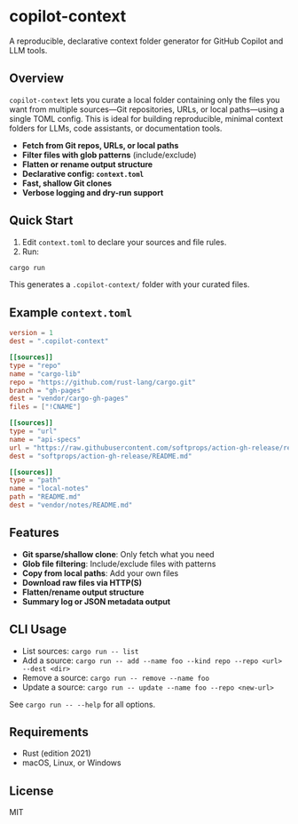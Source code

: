# copilot-context

A reproducible, declarative context folder generator for GitHub Copilot and LLM tools.

## Overview

`copilot-context` lets you curate a local folder containing only the files you want from multiple sources—Git repositories, URLs, or local paths—using a single TOML config. This is ideal for building reproducible, minimal context folders for LLMs, code assistants, or documentation tools.

- **Fetch from Git repos, URLs, or local paths**
- **Filter files with glob patterns** (include/exclude)
- **Flatten or rename output structure**
- **Declarative config: `context.toml`**
- **Fast, shallow Git clones**
- **Verbose logging and dry-run support**

## Quick Start

1. Edit `context.toml` to declare your sources and file rules.
2. Run:

```sh
cargo run
```

This generates a `.copilot-context/` folder with your curated files.

## Example `context.toml`

```toml
version = 1
dest = ".copilot-context"

[[sources]]
type = "repo"
name = "cargo-lib"
repo = "https://github.com/rust-lang/cargo.git"
branch = "gh-pages"
dest = "vendor/cargo-gh-pages"
files = ["!CNAME"]

[[sources]]
type = "url"
name = "api-specs"
url = "https://raw.githubusercontent.com/softprops/action-gh-release/refs/heads/master/README.md"
dest = "softprops/action-gh-release/README.md"

[[sources]]
type = "path"
name = "local-notes"
path = "README.md"
dest = "vendor/notes/README.md"
```

## Features

- **Git sparse/shallow clone**: Only fetch what you need
- **Glob file filtering**: Include/exclude files with patterns
- **Copy from local paths**: Add your own files
- **Download raw files via HTTP(S)**
- **Flatten/rename output structure**
- **Summary log or JSON metadata output**

## CLI Usage

- List sources: `cargo run -- list`
- Add a source: `cargo run -- add --name foo --kind repo --repo <url> --dest <dir>`
- Remove a source: `cargo run -- remove --name foo`
- Update a source: `cargo run -- update --name foo --repo <new-url>`

See `cargo run -- --help` for all options.

## Requirements

- Rust (edition 2021)
- macOS, Linux, or Windows

## License

MIT
